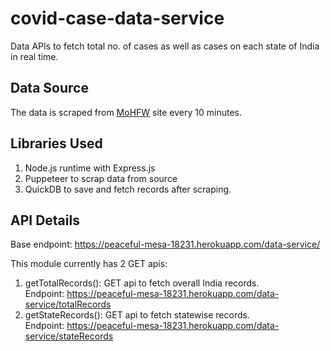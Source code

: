 # covid-case-data-service

Data APIs to fetch total no. of cases as well as cases on each state of India in real time.

## Data Source
The data is scraped from [MoHFW](https://www.mohfw.gov.in/) site every 10 minutes.

## Libraries Used
1. Node.js runtime with Express.js
2. Puppeteer to scrap data from source
3. QuickDB to save and fetch records after scraping.

## API Details

Base endpoint: https://peaceful-mesa-18231.herokuapp.com/data-service/

This module currently has 2 GET apis:
1. getTotalRecords(): GET api to fetch overall India records.<br />
   Endpoint: https://peaceful-mesa-18231.herokuapp.com/data-service/totalRecords
2. getStateRecords(): GET api to fetch statewise records.<br />
   Endpoint: https://peaceful-mesa-18231.herokuapp.com/data-service/stateRecords

